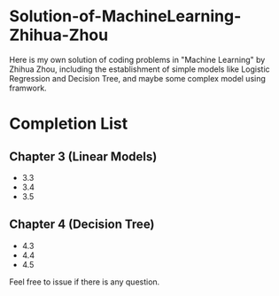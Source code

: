 # Solution-of-MachineLearning-Zhihua-Zhou

Here is my own solution of coding problems in "Machine Learning" by Zhihua Zhou, including the establishment of simple models like Logistic Regression and Decision Tree, and maybe some complex model using framwork.

# Completion List
## Chapter 3 (Linear Models)
+ 3.3
+ 3.4
+ 3.5

## Chapter 4 (Decision Tree)
+ 4.3
+ 4.4
+ 4.5

Feel free to issue if there is any question.
